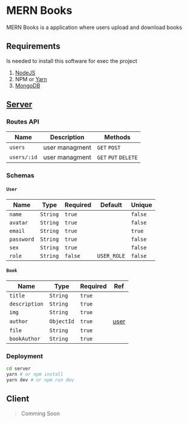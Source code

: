 # MERN Books

MERN Books is a application where users upload and download books

## Requirements
Is needed to install this software for exec the project

1. [NodeJS](https://nodejs.org/en/)
2. NPM or [Yarn](https://yarnpkg.com/)
3. [MongoDB](https://www.mongodb.com/)

## [Server](/server)

### Routes API

| Name        | Description    | Methods              |
|-------------|----------------|----------------------|
| `users`     | user managment | `GET` `POST`         |
| `users/:id` | user managment | `GET` `PUT` `DELETE` |

### Schemas

#### `User`
| Name       | Type     | Required | Default     | Unique  |
|------------|----------|----------|-------------|---------|
| `name`     | `String` | `true`   |             | `false` |
| `avatar`   | `String` | `true`   |             | `false` |
| `email`    | `String` | `true`   |             | `true`  |
| `password` | `String` | `true`   |             | `false` |
| `sex`      | `String` | `true`   |             | `false` |
| `role`     | `String` | `false`  | `USER_ROLE` | `false` |

#### `Book`
| Name          | Type       | Required | Ref           |
|---------------|------------|----------|---------------|
| `title`       | `String`   | `true`   |               |
| `description` | `String`   | `true`   |               |
| `img`         | `String`   | `true`   |               |
| `author`      | `ObjectId` | `true`   | [user](#user) |
| `file`        | `String`   | `true`   |               |
| `bookAuthor`  | `String`   | `true`   |               |



### Deployment

```bash
cd server
yarn # or npm install
yarn dev # or npm run dev
```

## Client

> Comming Soon
